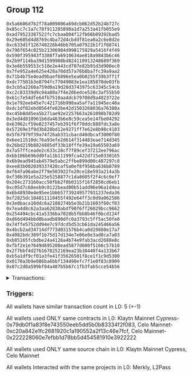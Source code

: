 ## Group 112

```0x3338325310fb0bbb85ea711cb586b110b19dfb19
0x5a6606d7b2f78a009006a69dcb062d52b24b727c
0x85cc7c1a7c78f911285890a1d7a253a41fb055e9
0xad79523387522fc7cbaa804f12fb66b09392bad5
0x29e605d4d8769c4ba72d4cbddf81ea0a2c6e8d2e
0xc633d1f126740226b46bb705a07922b1f1f08741
0x796f654c025b21306904d998175929a5416f4f49
0x590f395943f3388f7a6910634ae818a9843b6c46
0x2b9f114ba39d1599908bd824110913248689f369
0x3e6b559553c510e2e443cd707e82b91d3d900ec0
0x7fe952a4e625e428a70dd57a76b8ba7fc39a9aa2
0x71b4b75e4ead9baef6896e5ea0b0255f39b3ff1f
0xdc77501b3e8794fc77049083e1ea185870de03fb
0x3cb5a2260a759d0a19d28d3743975c63345c54cb
0xc2c83339d9c04a80a7f4e20bedce528c3af55b50
0x61c7e54dfe64fb7510aa4dcb79708d9a4823722e
0x1e792eeb45e7c421716b998aa5af7a11945ec40a
0xdc1df82ebd0564fe82be42d1503268036a76380a
0xc45b8dd5ea5b271ae92e2257663a261098b782d9
0x3ed4d810961b6da463b6e8c59cea5e14fbe04292
0x63962cf59e8237457eb391f6f70ddc888fdc3a8e
0x57269e3f9d3b828bd12e9271ff7e62e8b98c4103
0x5f67979f39a74f26ab331cbacd40dbcaf3000f80
0x6ee11510dc76a93efe2d614f314483eae714d345
0x26bd219b8824885df33b18fffe39a19a65503a69
0x7a57ffceade2c633c28cf7f89cef37212ee796ac
0xbb106b696dd0fa11b11199fca422d715e0330165
0x6b9ead945ab4579e5abc2ffbe899d00c487297c8
0xee83b002039337420caf5a0ef8f956ba636b8789
0xf64fa96abe2f79e503922fe20ce18e593a214a3b
0xf30b391e5a225e5258877c1da8605f2f4c6c0ef7
0x204c273160acc50fbb2f0b0315f16f2850cd6eb1
0xc05d7c68eeb9c8122bead00b51add96e96a1d4ea
0x6b48930e4e95ee1bbb57739249577931237eda36
0xf2825dc104811110455f492e64ff3c0d9a062586
0x3e0baca10ddc6a2188274b5e3b21b1603f60cf83
0x7ea4d8c62a3aa62830abdf90f6ff26029bcc9662
0x254494cbc41a5336ba7028b5fbb8b46f0bcd124f
0xd66d494bbd0baadb890dfc0a3793c5ff5ac50fe0
0x74ffe5752dd94e7c97dcd5d53cb61da245466a56
0x4bcb2ad34714df773d031576b4ca0d19888e17a7
0x4082bdc309f1b75d17d134e7e06e0e3ad0ca7a03
0xb85165fcbdbe24a4126a4b74e9fab3acd2688e8c
0xfbf2e1e7649d695208ead5877d600f5166c57b10
0x2f7bbf4d2761678252169ea23b38448f4a133b67
0xb5a1df9cf01a3fe41f35626501f8ce1f1c9d5300
0x0170a3b9e086ba6bbf134490efc7f1e0f83c8909
0x07c2d8a599bf04a407b5b67c1fb3fab5cce54b56
```
<details>
<summary>Transactions:</summary>

Hashes: 

Wallet: 0x3338325310fb0bbb85ea711cb586b110b19dfb19

       Hash: 0x23fc9969988d6f417e352bfce8e3e2c81abd3ae504511b1b5884f9e5948fa9df
         - source chain: Klaytn Mainnet Cypress
         - destination chain: Fuse Mainnet
         - project: Merkly
         - contract: 0x79db0f1a83f8e743550eeb5dd5b0b83334f2f083
         - value USD: 0.0002519434512
       Hash: 0x9a5e4ddff9a57538c186a9856bd397fdf9ecb979df9a780a0f2201bf798fa961
         - source chain: Celo Mainnet
         - destination chain: Gnosis
         - project: Merkly
         - contract: 0xc20a842e1fc2681920c1a190552a2f13c46e7fcf
         - value USD: 0.002223326655
       Hash: 0x7855134ec09fd122fd2dd615cf0d16f9feced0d88d47122ab051f8fbf9d3892f
         - source chain: Celo Mainnet
         - destination chain: Moonbeam
         - project: L2Pass
         - contract: 0x222228060e7efbb1d78bb5d454581910e3922222
         - value USD: 5.646031586e-05
       Hash: 0x2da24b981b631d850325ab0aff57ba0432dff305a847b5afa592980eb87c7481
         - source chain: Celo Mainnet
         - destination chain: Fuse Mainnet
         - project: Merkly
         - contract: 0xc20a842e1fc2681920c1a190552a2f13c46e7fcf
         - value USD: 6.242993068e-05
       Hash: 0x5ae30acf2a609f5615cda0bd07b3c706273f352b97d3eb8edd26aef3557a82a9
         - source chain: Celo Mainnet
         - destination chain: Fuse Mainnet
         - project: Merkly
         - contract: 0xc20a842e1fc2681920c1a190552a2f13c46e7fcf
         - value USD: 1.272364817e-05
Wallet: 0x5a6606d7b2f78a009006a69dcb062d52b24b727c

       Hash:0x2ac5f32ffcc69e58d86c5bb2b560baa989e8aa73d440f3d00e4ad4ed8069b6a8
         - source chain: Klaytn Mainnet Cypress
         - destination chain: Fuse Mainnet
         - project: Merkly
         - contract: 0x79db0f1a83f8e743550eeb5dd5b0b83334f2f083
         - value USD: 8.136638452e-05
       Hash:0x8bd2e53e3c1ba72207b5284a5f98d0760887b5bb677bd7d79e4f76b119b652a7
         - source chain: Celo Mainnet
         - destination chain: Fuse Mainnet
         - project: Merkly
         - contract: 0xc20a842e1fc2681920c1a190552a2f13c46e7fcf
         - value USD: 0.0002408172274
       Hash:0x40587397ed2fb887e44cd99abde24065867c3bc19cef4d2a9d5e10b56c2854ff
         - source chain: Celo Mainnet
         - destination chain: Fuse Mainnet
         - project: L2Pass
         - contract: 0x222228060e7efbb1d78bb5d454581910e3922222
         - value USD: 7.675693452e-06
       Hash:0xbb71a66b1dd6fdb984487cfcb05869f31fa32332282648f84c4ec461f913731a
         - source chain: Celo Mainnet
         - destination chain: Gnosis
         - project: Merkly
         - contract: 0xc20a842e1fc2681920c1a190552a2f13c46e7fcf
         - value USD: 0.0008528563584
       Hash:0x38223116c1e91222e8729e8d5830b641dc356441526d8b71fe9210533fdf1587
         - source chain: Celo Mainnet
         - destination chain: Moonbeam
         - project: Merkly
         - contract: 0xc20a842e1fc2681920c1a190552a2f13c46e7fcf
         - value USD: 0.000139340984
Wallet: 0x85cc7c1a7c78f911285890a1d7a253a41fb055e9

       Hash:0x2ebf59ea38256ecf0ba30df48cc272d70341303169af829e9ffd97fee3e859c2
         - source chain: Klaytn Mainnet Cypress
         - destination chain: Gnosis
         - project: Merkly
         - contract: 0x79db0f1a83f8e743550eeb5dd5b0b83334f2f083
         - value USD: 0.003040009745
       Hash:0x75a21322640a45af5ad61427b2935c4aac5805f821af55c22e7c7cde77029eae
         - source chain: Celo Mainnet
         - destination chain: Fuse Mainnet
         - project: Merkly
         - contract: 0xc20a842e1fc2681920c1a190552a2f13c46e7fcf
         - value USD: 0.0001494158766
       Hash:0x4ab5b5d23c63dd94fe76e8e40835aac7bf4ebf349d0e01bb255e1e480e8f64ad
         - source chain: Celo Mainnet
         - destination chain: Moonbeam
         - project: L2Pass
         - contract: 0x222228060e7efbb1d78bb5d454581910e3922222
         - value USD: 5.408666832e-05
       Hash:0xe0f92b8b6ba7067c4de8aa309f3e6f0f514946b1baaf2224c56480e1c67703cf
         - source chain: Celo Mainnet
         - destination chain: Moonbeam
         - project: Merkly
         - contract: 0xc20a842e1fc2681920c1a190552a2f13c46e7fcf
         - value USD: 0.0001130536253
       Hash:0x9cd33b23b6300310f8858c3509df4e5ab2854f2c7b418af8943ba2ba33bf1116
         - source chain: Celo Mainnet
         - destination chain: Gnosis
         - project: Merkly
         - contract: 0xc20a842e1fc2681920c1a190552a2f13c46e7fcf
         - value USD: 0.0007509456927
Wallet: 0xad79523387522fc7cbaa804f12fb66b09392bad5

       Hash:0x95dea473449862d5011fea31d4d9aeed91f4c5cde90110e06a151083550bd3c8
         - source chain: Klaytn Mainnet Cypress
         - destination chain: Gnosis
         - project: Merkly
         - contract: 0x79db0f1a83f8e743550eeb5dd5b0b83334f2f083
         - value USD: 0.003602886283
       Hash:0x4191a9a903fb5344ed70d21a7b7bb886d5eb6f0a620f0e80b2fe82e3924a6bc2
         - source chain: Celo Mainnet
         - destination chain: Gnosis
         - project: Merkly
         - contract: 0xc20a842e1fc2681920c1a190552a2f13c46e7fcf
         - value USD: 0.001858613771
       Hash:0xc6a84f029379a7769554c37f3cfa99e664b785aa9d79b662d00b0d6d43e42a5c
         - source chain: Celo Mainnet
         - destination chain: Moonbeam
         - project: L2Pass
         - contract: 0x222228060e7efbb1d78bb5d454581910e3922222
         - value USD: 4.993468589e-05
       Hash:0x270d67a0c012859c89b42816ec5667335cab861c347d859fb452f69dbe1fbd3d
         - source chain: Celo Mainnet
         - destination chain: Moonbeam
         - project: Merkly
         - contract: 0xc20a842e1fc2681920c1a190552a2f13c46e7fcf
         - value USD: 0.0002482811107
       Hash:0x32028921ca3533ea53e7d60cd6e6888c864bcc5e653f2c0debdf28092b9111e4
         - source chain: Celo Mainnet
         - destination chain: Gnosis
         - project: Merkly
         - contract: 0xc20a842e1fc2681920c1a190552a2f13c46e7fcf
         - value USD: 0.000847320848
Wallet: 0x29e605d4d8769c4ba72d4cbddf81ea0a2c6e8d2e

       Hash:0x13ec88d257ba4d20dd222e6df2fc98378ecc2261ec9f28de77812d8881eb0d5c
         - source chain: Klaytn Mainnet Cypress
         - destination chain: Gnosis
         - project: Merkly
         - contract: 0x79db0f1a83f8e743550eeb5dd5b0b83334f2f083
         - value USD: 0.001081960906
       Hash:0x1b7855ff336efd8f5ec90d8d8ff7ccb32e8ba80b19e5b4b640c0206caacd1496
         - source chain: Celo Mainnet
         - destination chain: Gnosis
         - project: Merkly
         - contract: 0xc20a842e1fc2681920c1a190552a2f13c46e7fcf
         - value USD: 0.002497124148
       Hash:0xb32d166241407f2809bc239cc49aaa4e8e51cdaa8977556657b54ca2636f2d91
         - source chain: Celo Mainnet
         - destination chain: Moonbeam
         - project: L2Pass
         - contract: 0x222228060e7efbb1d78bb5d454581910e3922222
         - value USD: 4.923439434e-05
       Hash:0x0ffd96422590773c85da6c3590d49356edfe56f3b0ec2110da66bf62317dda49
         - source chain: Celo Mainnet
         - destination chain: Moonbeam
         - project: Merkly
         - contract: 0xc20a842e1fc2681920c1a190552a2f13c46e7fcf
         - value USD: 0.000272837358
       Hash:0x7c27ce60c1bfb77b4dcbda335c9f939656c97e564ffeff20d6807a373ab0d3ca
         - source chain: Celo Mainnet
         - destination chain: Gnosis
         - project: Merkly
         - contract: 0xc20a842e1fc2681920c1a190552a2f13c46e7fcf
         - value USD: 0.0006277051592
Wallet: 0xc633d1f126740226b46bb705a07922b1f1f08741

       Hash:0xd65bd41f08583730bcb0c2cb94dedce6d4a49f3878b4daeb8022fe155e5c8588
         - source chain: Klaytn Mainnet Cypress
         - destination chain: Gnosis
         - project: Merkly
         - contract: 0x79db0f1a83f8e743550eeb5dd5b0b83334f2f083
         - value USD: 0.002359484765
       Hash:0x6cacd547d6724b26435c3b29ca249fbb201d305bf481711f1021a54405bc63ec
         - source chain: Celo Mainnet
         - destination chain: Gnosis
         - project: Merkly
         - contract: 0xc20a842e1fc2681920c1a190552a2f13c46e7fcf
         - value USD: 0.001520731785
       Hash:0x11c9bd02c7ae9d01ca4286c0c0c2f28d2db97863f4cd8f7ba1ea3b297dac3205
         - source chain: Celo Mainnet
         - destination chain: Moonbeam
         - project: L2Pass
         - contract: 0x222228060e7efbb1d78bb5d454581910e3922222
         - value USD: 4.796300313e-05
       Hash:0xfdb8fd11727034c425030f3e6db1966f3822e7682ad296ae6f2b7adc30be35d6
         - source chain: Celo Mainnet
         - destination chain: Moonbeam
         - project: Merkly
         - contract: 0xc20a842e1fc2681920c1a190552a2f13c46e7fcf
         - value USD: 0.0001028082367
       Hash:0xa42c3e44ed61860220639409e85c08d99fd383e9f6a2951b97c674c4fe0c11bb
         - source chain: Celo Mainnet
         - destination chain: Moonbeam
         - project: Merkly
         - contract: 0xc20a842e1fc2681920c1a190552a2f13c46e7fcf
         - value USD: 7.541207284e-05
Wallet: 0x796f654c025b21306904d998175929a5416f4f49

       Hash:0xcf4ef8a9df592ad166018257bdb510d6f9fc19a62f280ecfe9f6f37621fece8d
         - source chain: Klaytn Mainnet Cypress
         - destination chain: DFK
         - project: Merkly
         - contract: 0x79db0f1a83f8e743550eeb5dd5b0b83334f2f083
         - value USD: 0.0006288145287
       Hash:0x6ad17912ca2e8fb559e223af54f1987c9e9fb9a628c2a7a69b15374b6afdd863
         - source chain: Celo Mainnet
         - destination chain: Fuse Mainnet
         - project: Merkly
         - contract: 0xc20a842e1fc2681920c1a190552a2f13c46e7fcf
         - value USD: 0.0002367472211
       Hash:0x01e257d78e29a759cd45d6f298caadffebea378fabc02d15480820ffb23207de
         - source chain: Celo Mainnet
         - destination chain: Moonbeam
         - project: L2Pass
         - contract: 0x222228060e7efbb1d78bb5d454581910e3922222
         - value USD: 5.191020446e-05
       Hash:0x84aa625a419f23006e02b1b3dc09478f3821a8caf270a1745a79c104d3074336
         - source chain: Celo Mainnet
         - destination chain: Fuse Mainnet
         - project: Merkly
         - contract: 0xc20a842e1fc2681920c1a190552a2f13c46e7fcf
         - value USD: 6.275975735e-05
       Hash:0xfe82421358337a83fedb61573bbb5db9bb54fa103a9d4dc051710a924276f3e5
         - source chain: Celo Mainnet
         - destination chain: Gnosis
         - project: Merkly
         - contract: 0xc20a842e1fc2681920c1a190552a2f13c46e7fcf
         - value USD: 0.0009322637846
Wallet: 0x590f395943f3388f7a6910634ae818a9843b6c46

       Hash:0x2af636b72905c29af9743a6a39e8d52e02f8d63dd017017c2eb901317e8199e3
         - source chain: Klaytn Mainnet Cypress
         - destination chain: Fuse Mainnet
         - project: Merkly
         - contract: 0x79db0f1a83f8e743550eeb5dd5b0b83334f2f083
         - value USD: 0.0001800818847
       Hash:0x8d8cabe98f2a0f80a7ebd1c8889759194819a611c644e642f919b1b811ed77f8
         - source chain: Celo Mainnet
         - destination chain: Fuse Mainnet
         - project: Merkly
         - contract: 0xc20a842e1fc2681920c1a190552a2f13c46e7fcf
         - value USD: 9.619290309e-05
       Hash:0x30ed06089dc56b5b61c53ced41149bdc1656d5645755cba1f4370639c5283c34
         - source chain: Celo Mainnet
         - destination chain: Fuse Mainnet
         - project: L2Pass
         - contract: 0x222228060e7efbb1d78bb5d454581910e3922222
         - value USD: 1.067287557e-05
       Hash:0x546c620b7778ba3b6785ff68103267708e024177783192ddaa922b1334fea8d7
         - source chain: Celo Mainnet
         - destination chain: Gnosis
         - project: Merkly
         - contract: 0xc20a842e1fc2681920c1a190552a2f13c46e7fcf
         - value USD: 0.0006917138944
       Hash:0x8bf15c00cdfd1632a2f1de9bbd16806e1bdd701e0095baf3523637014b514b33
         - source chain: Celo Mainnet
         - destination chain: Moonbeam
         - project: Merkly
         - contract: 0xc20a842e1fc2681920c1a190552a2f13c46e7fcf
         - value USD: 0.0001676295592
Wallet: 0x2b9f114ba39d1599908bd824110913248689f369

       Hash:0x14ddbf65df2a7e8d6b2fb3800ffa360d19dad286ce73b8f65f341e52e6ba3ad5
         - source chain: Klaytn Mainnet Cypress
         - destination chain: Fuse Mainnet
         - project: Merkly
         - contract: 0x79db0f1a83f8e743550eeb5dd5b0b83334f2f083
         - value USD: 0.0001443350697
       Hash:0x40f574cdd20f7f1777d906f74dbbc8e0a29196524ce55c629ae6fa41280e02ba
         - source chain: Celo Mainnet
         - destination chain: Gnosis
         - project: Merkly
         - contract: 0xc20a842e1fc2681920c1a190552a2f13c46e7fcf
         - value USD: 0.001325512006
       Hash:0x526b21285cf399383268ec7d1947201a24a65e6744a3701faa98024adfc3b25d
         - source chain: Celo Mainnet
         - destination chain: Fuse Mainnet
         - project: L2Pass
         - contract: 0x222228060e7efbb1d78bb5d454581910e3922222
         - value USD: 7.644589953e-06
       Hash:0xcc8316b54f779f00c5249a193acbf31b44e34beb313f1992ac9e9bd1a2d17d23
         - source chain: Celo Mainnet
         - destination chain: Fuse Mainnet
         - project: Merkly
         - contract: 0xc20a842e1fc2681920c1a190552a2f13c46e7fcf
         - value USD: 2.747363607e-05
       Hash:0x2317a08bf89dd29889d8535e16fa643f1eac0edefbbb9a9817a9dbae32c7138e
         - source chain: Celo Mainnet
         - destination chain: Fuse Mainnet
         - project: Merkly
         - contract: 0xc20a842e1fc2681920c1a190552a2f13c46e7fcf
         - value USD: 2.843561417e-05
Wallet: 0x3e6b559553c510e2e443cd707e82b91d3d900ec0

       Hash:0xb3a0c6c1364ea2eb96eb7298682bf132e180c6e225914ede4b7a78a6fb4b8772
         - source chain: Klaytn Mainnet Cypress
         - destination chain: Gnosis
         - project: Merkly
         - contract: 0x79db0f1a83f8e743550eeb5dd5b0b83334f2f083
         - value USD: 0.001447739901
       Hash:0x911d7eedb70b2c60cb4953394435e074980d6753af25619edfebc9824db04dca
         - source chain: Celo Mainnet
         - destination chain: Moonbeam
         - project: Merkly
         - contract: 0xc20a842e1fc2681920c1a190552a2f13c46e7fcf
         - value USD: 0.0004621963634
       Hash:0x0a174d2a5ccdd23f3c0a08e9e254adfa48fbf86825b9e8448d9a5ea943e1a5e4
         - source chain: Celo Mainnet
         - destination chain: Moonbeam
         - project: L2Pass
         - contract: 0x222228060e7efbb1d78bb5d454581910e3922222
         - value USD: 4.709150577e-05
       Hash:0x8867a20fe739c614fb12c392c581f83a0a9709a8298286c00289561eca669d32
         - source chain: Celo Mainnet
         - destination chain: Gnosis
         - project: Merkly
         - contract: 0xc20a842e1fc2681920c1a190552a2f13c46e7fcf
         - value USD: 0.0005648658125
       Hash:0x9dc855c54b1e6ce7752084a8f8c821715358e87f78c3cf918a3ce9da850caf37
         - source chain: Celo Mainnet
         - destination chain: Fuse Mainnet
         - project: Merkly
         - contract: 0xc20a842e1fc2681920c1a190552a2f13c46e7fcf
         - value USD: 6.118338839e-05
Wallet: 0x7fe952a4e625e428a70dd57a76b8ba7fc39a9aa2

       Hash:0x610b84551b64ec756254398db72888668aec15acb30fedede2b749cb07078d52
         - source chain: Klaytn Mainnet Cypress
         - destination chain: Fuse Mainnet
         - project: Merkly
         - contract: 0x79db0f1a83f8e743550eeb5dd5b0b83334f2f083
         - value USD: 0.0002827872823
       Hash:0xdd30ac93f91611f1c527b8f71bef24f14c5b84e86730f7726bcc9286a66da7dc
         - source chain: Celo Mainnet
         - destination chain: Gnosis
         - project: Merkly
         - contract: 0xc20a842e1fc2681920c1a190552a2f13c46e7fcf
         - value USD: 0.001370026092
       Hash:0xdad68a8177357fe3afa31812771556b024d2bb8c38185617f283c3c36c43e636
         - source chain: Celo Mainnet
         - destination chain: Gnosis
         - project: L2Pass
         - contract: 0x222228060e7efbb1d78bb5d454581910e3922222
         - value USD: 0.0001241377529
       Hash:0x72da962d4baf37d8419a7212e09426da695d1d8aafc9866a964ae6c8df06bd30
         - source chain: Celo Mainnet
         - destination chain: Gnosis
         - project: Merkly
         - contract: 0xc20a842e1fc2681920c1a190552a2f13c46e7fcf
         - value USD: 0.0006903440898
       Hash:0xb516fd72b0a2f06629bd70b1d712e10482133e453f8a36b785a2958ca173d60d
         - source chain: Celo Mainnet
         - destination chain: Fuse Mainnet
         - project: Merkly
         - contract: 0xc20a842e1fc2681920c1a190552a2f13c46e7fcf
         - value USD: 5.881500546e-05
Wallet: 0x71b4b75e4ead9baef6896e5ea0b0255f39b3ff1f

       Hash:0xc164d583db5a1da9ddb82cf730869f1028d7f378347cfcfc05404da89fab7e59
         - source chain: Klaytn Mainnet Cypress
         - destination chain: Gnosis
         - project: Merkly
         - contract: 0x79db0f1a83f8e743550eeb5dd5b0b83334f2f083
         - value USD: 0.003641379601
       Hash:0xb37c6ba8afa0a8b138eae1e605ada3a2cdcf30bc148eadf16dabbe49a47d7e15
         - source chain: Celo Mainnet
         - destination chain: Gnosis
         - project: Merkly
         - contract: 0xc20a842e1fc2681920c1a190552a2f13c46e7fcf
         - value USD: 0.001212171511
       Hash:0xb41485bc7045a4899dc8e1cf54519dde1d51f8fcf390d82b8102c42a089a963f
         - source chain: Celo Mainnet
         - destination chain: Moonbeam
         - project: L2Pass
         - contract: 0x222228060e7efbb1d78bb5d454581910e3922222
         - value USD: 5.789275837e-05
       Hash:0xa98212a05784c701fdc1207c7bf77d253ca146b99511b0a161ae6c78640142e1
         - source chain: Celo Mainnet
         - destination chain: Moonbeam
         - project: Merkly
         - contract: 0xc20a842e1fc2681920c1a190552a2f13c46e7fcf
         - value USD: 0.0003527049073
       Hash:0xaa4c59ad69974c1a25245ab6734f8cc690b1ac503783b0a7c83fd0a26cddf605
         - source chain: Celo Mainnet
         - destination chain: Moonbeam
         - project: Merkly
         - contract: 0xc20a842e1fc2681920c1a190552a2f13c46e7fcf
         - value USD: 0.0001813867599
Wallet: 0xdc77501b3e8794fc77049083e1ea185870de03fb

       Hash:0xf5c350bb915afff38a0d979b07c11c76f4b53d24f4e5c54728e47a8fe6a28cce
         - source chain: Klaytn Mainnet Cypress
         - destination chain: Fuse Mainnet
         - project: Merkly
         - contract: 0x79db0f1a83f8e743550eeb5dd5b0b83334f2f083
         - value USD: 0.0002425125071
       Hash:0xe8caff9880929cdc8c0f6e4585aed670e6af495341575ff9bd2dbb9ee8a46862
         - source chain: Celo Mainnet
         - destination chain: Gnosis
         - project: Merkly
         - contract: 0xc20a842e1fc2681920c1a190552a2f13c46e7fcf
         - value USD: 0.003974542794
       Hash:0x2083a6b9e2f11525f504938dec7cd5cf0d9b0fc6d6b52e2140854be89adc68b4
         - source chain: Celo Mainnet
         - destination chain: Gnosis
         - project: L2Pass
         - contract: 0x222228060e7efbb1d78bb5d454581910e3922222
         - value USD: 0.0001718556554
       Hash:0x2ad82cc58d10de1dd7e75a8c494efc22beb558195a8df6f24e0939ca30e03aa0
         - source chain: Celo Mainnet
         - destination chain: Gnosis
         - project: Merkly
         - contract: 0xc20a842e1fc2681920c1a190552a2f13c46e7fcf
         - value USD: 0.0002426146512
       Hash:0xf48f2bc271294d6fa3d71f778dc0bbea3ae4f8c84829a4a7b51f593193c179cd
         - source chain: Celo Mainnet
         - destination chain: Moonbeam
         - project: Merkly
         - contract: 0xc20a842e1fc2681920c1a190552a2f13c46e7fcf
         - value USD: 8.504161514e-05
Wallet: 0x3cb5a2260a759d0a19d28d3743975c63345c54cb

       Hash:0x3d30391b913771ca80ad3fe3b3d40f942578b860436556c616db483b5dc8320e
         - source chain: Klaytn Mainnet Cypress
         - destination chain: DFK
         - project: Merkly
         - contract: 0x79db0f1a83f8e743550eeb5dd5b0b83334f2f083
         - value USD: 0.0005387213671
       Hash:0x5e3b705d33f47f2e5af80c44fc5b2b5760fd546be76ad4e43dc359db501809a4
         - source chain: Celo Mainnet
         - destination chain: Gnosis
         - project: Merkly
         - contract: 0xc20a842e1fc2681920c1a190552a2f13c46e7fcf
         - value USD: 0.001729214003
       Hash:0x3f89cc3b62161ff80cbb5356ca70f10189ba32f03b6bcdd84602149d5baa1544
         - source chain: Celo Mainnet
         - destination chain: Moonbeam
         - project: L2Pass
         - contract: 0x222228060e7efbb1d78bb5d454581910e3922222
         - value USD: 6.22572178e-05
       Hash:0x74e763062ad867a136b3fb27f527dc1154d661612b967ecba84e084df06a1983
         - source chain: Celo Mainnet
         - destination chain: Fuse Mainnet
         - project: Merkly
         - contract: 0xc20a842e1fc2681920c1a190552a2f13c46e7fcf
         - value USD: 3.213959211e-05
       Hash:0xfd40ec15d8fb455bab8e5275e397c4e9f6fa37fc34da62662559dd66945ebff2
         - source chain: Celo Mainnet
         - destination chain: Fuse Mainnet
         - project: Merkly
         - contract: 0xc20a842e1fc2681920c1a190552a2f13c46e7fcf
         - value USD: 5.459515212e-05
Wallet: 0xc2c83339d9c04a80a7f4e20bedce528c3af55b50

       Hash:0x7719a1d84a4f1b79f8bc9b5336b0ab5ded8f315c0dbf359825bcf6d5d80e42d3
         - source chain: Klaytn Mainnet Cypress
         - destination chain: Gnosis
         - project: Merkly
         - contract: 0x79db0f1a83f8e743550eeb5dd5b0b83334f2f083
         - value USD: 0.003292979752
       Hash:0xb608a96df0596c8a514dfc828f29c629e852bb7c79c92913a4f5e95b0b148876
         - source chain: Celo Mainnet
         - destination chain: Gnosis
         - project: Merkly
         - contract: 0xc20a842e1fc2681920c1a190552a2f13c46e7fcf
         - value USD: 0.001980899009
       Hash:0xd0edda208bb971ce37ac8580877bdf7cb8ab3f915e00df9740de38b7b15c7bd8
         - source chain: Celo Mainnet
         - destination chain: Gnosis
         - project: L2Pass
         - contract: 0x222228060e7efbb1d78bb5d454581910e3922222
         - value USD: 0.0001368563364
       Hash:0x3a1f0967fd31df2ae6b392420af82fc6f20b323550e26db63e0247c81a2fd124
         - source chain: Celo Mainnet
         - destination chain: Gnosis
         - project: Merkly
         - contract: 0xc20a842e1fc2681920c1a190552a2f13c46e7fcf
         - value USD: 0.0003203602126
       Hash:0xdd40d34ce20f2e4d13ff1e8da819e1db58cc34b30deff4f9d64fee7d12a22763
         - source chain: Celo Mainnet
         - destination chain: Fuse Mainnet
         - project: Merkly
         - contract: 0xc20a842e1fc2681920c1a190552a2f13c46e7fcf
         - value USD: 1.9058895e-05
Wallet: 0x61c7e54dfe64fb7510aa4dcb79708d9a4823722e

       Hash:0x4bcda9d9d2ec603b31f1df1edce72da067642284d62d0ce1eab66d170ae639fe
         - source chain: Klaytn Mainnet Cypress
         - destination chain: Gnosis
         - project: Merkly
         - contract: 0x79db0f1a83f8e743550eeb5dd5b0b83334f2f083
         - value USD: 0.002394872614
       Hash:0xdd9b2f88271f7cb5be730ed218d7510aa8ab1853635d55f1dcaf620f467d3a50
         - source chain: Celo Mainnet
         - destination chain: Gnosis
         - project: Merkly
         - contract: 0xc20a842e1fc2681920c1a190552a2f13c46e7fcf
         - value USD: 0.002833511766
       Hash:0xae45d4afb2254908aab48a6df83fc565b3893e3b7d72ce0a9ebee4721279ebd4
         - source chain: Celo Mainnet
         - destination chain: Gnosis
         - project: L2Pass
         - contract: 0x222228060e7efbb1d78bb5d454581910e3922222
         - value USD: 0.0001100071609
       Hash:0xdb0244ada5d1e18689dd42398dd86c22f7ac6b97cd4d9e14e3fa85fdf2dbc131
         - source chain: Celo Mainnet
         - destination chain: Fuse Mainnet
         - project: Merkly
         - contract: 0xc20a842e1fc2681920c1a190552a2f13c46e7fcf
         - value USD: 3.963811071e-05
       Hash:0x15e315c4ec2af2578931302a432ccafd11a0f1826a9679ae2787e05af82ff9b5
         - source chain: Celo Mainnet
         - destination chain: Moonbeam
         - project: Merkly
         - contract: 0xc20a842e1fc2681920c1a190552a2f13c46e7fcf
         - value USD: 0.000146150381
Wallet: 0x1e792eeb45e7c421716b998aa5af7a11945ec40a

       Hash:0x8f4d544d19e55fe21052776f5fd520d61eba07b254624e4346b0a47a1cd07d87
         - source chain: Klaytn Mainnet Cypress
         - destination chain: Gnosis
         - project: Merkly
         - contract: 0x79db0f1a83f8e743550eeb5dd5b0b83334f2f083
         - value USD: 0.001192078464
       Hash:0xa24b7632b1fa8d0a340c2af09e5d81a3ebb06b0f3a0204e8c261545569fe2172
         - source chain: Celo Mainnet
         - destination chain: Gnosis
         - project: Merkly
         - contract: 0xc20a842e1fc2681920c1a190552a2f13c46e7fcf
         - value USD: 0.003368339539
       Hash:0x9655b6cdb801b90ff81638a17b2aa9b633f404fb79af1c9d9eeaaa85e4d9aeb6
         - source chain: Celo Mainnet
         - destination chain: Gnosis
         - project: L2Pass
         - contract: 0x222228060e7efbb1d78bb5d454581910e3922222
         - value USD: 0.0001906397174
       Hash:0xd37ccc69f2a2100143fda61a05c3d40f0dcd4ca76a369c247c08c7e8e639c7df
         - source chain: Celo Mainnet
         - destination chain: Moonbeam
         - project: Merkly
         - contract: 0xc20a842e1fc2681920c1a190552a2f13c46e7fcf
         - value USD: 0.000249327061
       Hash:0x0d9abdbe4deb4d240debafae926b07cef4321d08ab0f3b685f6f73a3ef0c0f0a
         - source chain: Celo Mainnet
         - destination chain: Fuse Mainnet
         - project: Merkly
         - contract: 0xc20a842e1fc2681920c1a190552a2f13c46e7fcf
         - value USD: 3.26700096e-05
Wallet: 0xdc1df82ebd0564fe82be42d1503268036a76380a

       Hash:0x8f1775c9efa353204947377ae3788950e2d865b1e760097457fb813595038049
         - source chain: Klaytn Mainnet Cypress
         - destination chain: Gnosis
         - project: Merkly
         - contract: 0x79db0f1a83f8e743550eeb5dd5b0b83334f2f083
         - value USD: 0.003705431703
       Hash:0xdc5e2f3e100c9138c244878c21a496eef0fddf8a1bc96ad013ab19b10b925cbf
         - source chain: Celo Mainnet
         - destination chain: Gnosis
         - project: Merkly
         - contract: 0xc20a842e1fc2681920c1a190552a2f13c46e7fcf
         - value USD: 0.002246668346
       Hash:0x3dd0e5bc7cd11c649341451eb178551c7d399f67345b65430d026f0dce57be8b
         - source chain: Celo Mainnet
         - destination chain: Moonbeam
         - project: L2Pass
         - contract: 0x222228060e7efbb1d78bb5d454581910e3922222
         - value USD: 4.400498233e-05
       Hash:0x3644291401e6d56e5786a8d2c0d19b63bee3d2f4e3f0aeff3d7a97aac87fd4d4
         - source chain: Celo Mainnet
         - destination chain: Gnosis
         - project: Merkly
         - contract: 0xc20a842e1fc2681920c1a190552a2f13c46e7fcf
         - value USD: 0.0004143877199
       Hash:0x8f7583d6851c889d4ab7ed5cd94877f7da39f3322ac434787202bd294976f717
         - source chain: Celo Mainnet
         - destination chain: Moonbeam
         - project: Merkly
         - contract: 0xc20a842e1fc2681920c1a190552a2f13c46e7fcf
         - value USD: 9.063870358e-05
Wallet: 0xc45b8dd5ea5b271ae92e2257663a261098b782d9

       Hash:0xfb5ab776dc6e108c5916e7c04e45c1c0a2f07d467e7b3d6f3ec9be2eea522691
         - source chain: Klaytn Mainnet Cypress
         - destination chain: Gnosis
         - project: Merkly
         - contract: 0x79db0f1a83f8e743550eeb5dd5b0b83334f2f083
         - value USD: 0.00160696401
       Hash:0xa2142a916cf6484f228ae80f3c6fde5944abbc4713358cef7c7f3a9d0daa8813
         - source chain: Celo Mainnet
         - destination chain: Moonbeam
         - project: Merkly
         - contract: 0xc20a842e1fc2681920c1a190552a2f13c46e7fcf
         - value USD: 0.001373707448
       Hash:0xe285feaad2cd8d9b7a450044e6adc9236ded9c8e9503da2eb9de3bb0351fa1fc
         - source chain: Celo Mainnet
         - destination chain: Gnosis
         - project: L2Pass
         - contract: 0x222228060e7efbb1d78bb5d454581910e3922222
         - value USD: 0.0001494075344
       Hash:0x00acb08e94a59924de565709fdb3c7ad6970d4b5dafe09492fe16a84d37a58de
         - source chain: Celo Mainnet
         - destination chain: Gnosis
         - project: Merkly
         - contract: 0xc20a842e1fc2681920c1a190552a2f13c46e7fcf
         - value USD: 0.0003326808298
       Hash:0xf67f9a04c13fe7137d4e2a002f1d91fa5fc3d8ff5a3d7b6d75b00022e8f2da4a
         - source chain: Celo Mainnet
         - destination chain: Fuse Mainnet
         - project: Merkly
         - contract: 0xc20a842e1fc2681920c1a190552a2f13c46e7fcf
         - value USD: 1.446693371e-05
Wallet: 0x3ed4d810961b6da463b6e8c59cea5e14fbe04292

       Hash:0xbf9ac12cbe3703b5864b4ad32a2e33641e21fda34b2c4fda2ac74d6d4e8a5590
         - source chain: Klaytn Mainnet Cypress
         - destination chain: Gnosis
         - project: Merkly
         - contract: 0x79db0f1a83f8e743550eeb5dd5b0b83334f2f083
         - value USD: 0.002001186273
       Hash:0x7ce186dda1d28d3d9599647c0fe92bb804a03b804f802b0ea708fdc7ee2c7bb4
         - source chain: Celo Mainnet
         - destination chain: Gnosis
         - project: Merkly
         - contract: 0xc20a842e1fc2681920c1a190552a2f13c46e7fcf
         - value USD: 0.003399173537
       Hash:0xf0da1875b8fe374336b67e22042106eba11b34a6bc668b36dac130a7065d86af
         - source chain: Celo Mainnet
         - destination chain: Gnosis
         - project: L2Pass
         - contract: 0x222228060e7efbb1d78bb5d454581910e3922222
         - value USD: 0.0001627701513
       Hash:0x2af28f433ebd4c1e5873d3580d9d897c09a7c5c0ff8d2c6f10ff2b62ef18ce1c
         - source chain: Celo Mainnet
         - destination chain: Fuse Mainnet
         - project: Merkly
         - contract: 0xc20a842e1fc2681920c1a190552a2f13c46e7fcf
         - value USD: 4.188122152e-05
       Hash:0x4553841ee5211f042e5c12f5dc2fac035f6157f16e7cbce0ff94ac90ae4546c9
         - source chain: Celo Mainnet
         - destination chain: Fuse Mainnet
         - project: Merkly
         - contract: 0xc20a842e1fc2681920c1a190552a2f13c46e7fcf
         - value USD: 3.660459858e-05
Wallet: 0x63962cf59e8237457eb391f6f70ddc888fdc3a8e

       Hash:0xa78398b4628cca286c5eace076308a91ff1925ed1cb64dd525062979b8e11969
         - source chain: Klaytn Mainnet Cypress
         - destination chain: Fuse Mainnet
         - project: Merkly
         - contract: 0x79db0f1a83f8e743550eeb5dd5b0b83334f2f083
         - value USD: 0.0003015910913
       Hash:0x70889d795b419d7155d8a0107b7b1f8abdbd9c641eb73fbb5c665b85d1ccad5d
         - source chain: Celo Mainnet
         - destination chain: Gnosis
         - project: Merkly
         - contract: 0xc20a842e1fc2681920c1a190552a2f13c46e7fcf
         - value USD: 0.002686273685
       Hash:0x4f9c756aa0ca0bb41627d8a6c7ebda7927e4c14f7571bd60972b878092ce4dfe
         - source chain: Celo Mainnet
         - destination chain: Fuse Mainnet
         - project: L2Pass
         - contract: 0x222228060e7efbb1d78bb5d454581910e3922222
         - value USD: 7.945579066e-06
       Hash:0x9211a12f9ca9f80c067c39c534495b47c23aa5c20136c2d0f4208de5b466256f
         - source chain: Celo Mainnet
         - destination chain: Fuse Mainnet
         - project: Merkly
         - contract: 0xc20a842e1fc2681920c1a190552a2f13c46e7fcf
         - value USD: 2.309073964e-05
       Hash:0xbac201e911c1166e3863acf2abadc204caf18ecbe025396edbc34271d3bf5631
         - source chain: Celo Mainnet
         - destination chain: Moonbeam
         - project: Merkly
         - contract: 0xc20a842e1fc2681920c1a190552a2f13c46e7fcf
         - value USD: 0.0003294196461
Wallet: 0x57269e3f9d3b828bd12e9271ff7e62e8b98c4103

       Hash:0x913b664473f589ee84526b6641cb26aaf19f58290a049dc9a984fe510249aded
         - source chain: Klaytn Mainnet Cypress
         - destination chain: Fuse Mainnet
         - project: Merkly
         - contract: 0x79db0f1a83f8e743550eeb5dd5b0b83334f2f083
         - value USD: 0.0002161458468
       Hash:0x62ac2f2c5d6acbd4b8ae66dbb1c7caf57ccf743ad795044a88783873fa3d1a95
         - source chain: Celo Mainnet
         - destination chain: Gnosis
         - project: Merkly
         - contract: 0xc20a842e1fc2681920c1a190552a2f13c46e7fcf
         - value USD: 0.003402369871
       Hash:0x55dc2788445891d55b4578d49cc1414b8bc7b6fa8431e596c7f8edaa6821e311
         - source chain: Celo Mainnet
         - destination chain: Moonbeam
         - project: L2Pass
         - contract: 0x222228060e7efbb1d78bb5d454581910e3922222
         - value USD: 4.085613299e-05
       Hash:0x096063593bc38dd679a1f5545523992d1de5410a4a9d88dc93d99e49c6e48685
         - source chain: Celo Mainnet
         - destination chain: Fuse Mainnet
         - project: Merkly
         - contract: 0xc20a842e1fc2681920c1a190552a2f13c46e7fcf
         - value USD: 5.216407351e-05
       Hash:0xbc6e8caa41aa94226e8d7e8c38333b2a1c3c78b253acd5e5565656dc43e3b55c
         - source chain: Celo Mainnet
         - destination chain: Moonbeam
         - project: Merkly
         - contract: 0xc20a842e1fc2681920c1a190552a2f13c46e7fcf
         - value USD: 0.0002630506042
Wallet: 0x5f67979f39a74f26ab331cbacd40dbcaf3000f80

       Hash:0x66f9403157cab80e9a4f65868e0081d9460d4602efb142f26e28ed5572e33eca
         - source chain: Klaytn Mainnet Cypress
         - destination chain: Gnosis
         - project: Merkly
         - contract: 0x79db0f1a83f8e743550eeb5dd5b0b83334f2f083
         - value USD: 0.003704125543
       Hash:0x3202c565dbd27d7ae8d023c9da0da351a467bf725cb2527418739acabd456915
         - source chain: Celo Mainnet
         - destination chain: Gnosis
         - project: Merkly
         - contract: 0xc20a842e1fc2681920c1a190552a2f13c46e7fcf
         - value USD: 0.003935639747
       Hash:0x1cc8465e31e9c03b9091e7b4e1286262d5081d261d61f4fe93be66b5706d9d8d
         - source chain: Celo Mainnet
         - destination chain: Moonbeam
         - project: L2Pass
         - contract: 0x222228060e7efbb1d78bb5d454581910e3922222
         - value USD: 4.700055368e-05
       Hash:0xfc69d2bda5b8673f237829c11efe851d967c5a43e6f916cc3c5af6a434937e85
         - source chain: Celo Mainnet
         - destination chain: Fuse Mainnet
         - project: Merkly
         - contract: 0xc20a842e1fc2681920c1a190552a2f13c46e7fcf
         - value USD: 1.499738938e-05
       Hash:0x316e0b930a154a2062782b505534a33dbefccac721943cdf237dd331157003d1
         - source chain: Celo Mainnet
         - destination chain: Fuse Mainnet
         - project: Merkly
         - contract: 0xc20a842e1fc2681920c1a190552a2f13c46e7fcf
         - value USD: 3.191248439e-05
Wallet: 0x6ee11510dc76a93efe2d614f314483eae714d345

       Hash:0xa6686babdc1b95454911184090ec80a67ad550901ee2a0134480d1cf34794f1c
         - source chain: Celo Mainnet
         - destination chain: Fuse Mainnet
         - project: Merkly
         - contract: 0xc20a842e1fc2681920c1a190552a2f13c46e7fcf
         - value USD: 7.744567432e-05
       Hash:0xf03044019b1632bb7b02774605f2b08761d8d6e23bf8df72298d832e9ce885ae
         - source chain: Klaytn Mainnet Cypress
         - destination chain: Gnosis
         - project: Merkly
         - contract: 0x79db0f1a83f8e743550eeb5dd5b0b83334f2f083
         - value USD: 0.002432852216
       Hash:0x2772356a60518e0dbeb234a44c7304c7d8b92a641d7bf60c98a325f777097c01
         - source chain: Celo Mainnet
         - destination chain: Gnosis
         - project: L2Pass
         - contract: 0x222228060e7efbb1d78bb5d454581910e3922222
         - value USD: 0.0001293672642
       Hash:0xf993e612c9f33d38ad2cd7b0b2022770fc6ad7a33bfca31bcccaa5734c11fe76
         - source chain: Celo Mainnet
         - destination chain: Fuse Mainnet
         - project: Merkly
         - contract: 0xc20a842e1fc2681920c1a190552a2f13c46e7fcf
         - value USD: 5.644052824e-05
       Hash:0xd3303be41375ef7f558e8e86a152b34aa09bb4c2395cf00303d3ffd7eab222ef
         - source chain: Celo Mainnet
         - destination chain: Moonbeam
         - project: Merkly
         - contract: 0xc20a842e1fc2681920c1a190552a2f13c46e7fcf
         - value USD: 0.0001457433733
Wallet: 0x26bd219b8824885df33b18fffe39a19a65503a69

       Hash:0x66053ea84780405c7daa5f06b45859518315f4b52f7c490e4108dd274cafcaa0
         - source chain: Klaytn Mainnet Cypress
         - destination chain: DFK
         - project: Merkly
         - contract: 0x79db0f1a83f8e743550eeb5dd5b0b83334f2f083
         - value USD: 0.0006555579018
       Hash:0xd5f5bf03551d70449ee1726edd899a9b78bb6131d81274cba186cb1f987b7df6
         - source chain: Celo Mainnet
         - destination chain: Gnosis
         - project: Merkly
         - contract: 0xc20a842e1fc2681920c1a190552a2f13c46e7fcf
         - value USD: 0.003558637376
       Hash:0xa451a9063fcd3e0a1fc9046b6c5bf3706e2317921fb4f398782f1a87af0a7da1
         - source chain: Celo Mainnet
         - destination chain: Moonbeam
         - project: L2Pass
         - contract: 0x222228060e7efbb1d78bb5d454581910e3922222
         - value USD: 4.16768391e-05
       Hash:0x9f8a0700066032366abef22ffa16285a571b46e97842fe5366ad81439fb201a1
         - source chain: Celo Mainnet
         - destination chain: Gnosis
         - project: Merkly
         - contract: 0xc20a842e1fc2681920c1a190552a2f13c46e7fcf
         - value USD: 0.0005186470823
       Hash:0x87eac8e48ade7ad23c6d9bce5aef7f868b66ccf7c42de943325d93d7ae404717
         - source chain: Celo Mainnet
         - destination chain: Fuse Mainnet
         - project: Merkly
         - contract: 0xc20a842e1fc2681920c1a190552a2f13c46e7fcf
         - value USD: 3.019592195e-05
Wallet: 0x7a57ffceade2c633c28cf7f89cef37212ee796ac

       Hash:0x403fcec694d830e82a5f6c7c1f01c27f28768c51a2857d78dfc2677f5fea6c07
         - source chain: Celo Mainnet
         - destination chain: Fuse Mainnet
         - project: Merkly
         - contract: 0xc20a842e1fc2681920c1a190552a2f13c46e7fcf
         - value USD: 0.0002691024808
       Hash:0x2902ea44cf36fb2f77a8673c8dd4ed7d42133677b1d66145ac0d289037ec5990
         - source chain: Celo Mainnet
         - destination chain: Gnosis
         - project: Merkly
         - contract: 0xc20a842e1fc2681920c1a190552a2f13c46e7fcf
         - value USD: 0.001868527794
       Hash:0x41c379e63c02afde66359fad0d33903cf0407ca2e787745b745d071a988a8815
         - source chain: Celo Mainnet
         - destination chain: Fuse Mainnet
         - project: L2Pass
         - contract: 0x222228060e7efbb1d78bb5d454581910e3922222
         - value USD: 1.09588041e-05
       Hash:0xf3f58ecfee7dcd002f9d9f9e5a246eb07796096a9e4354ce71d2004018b50e56
         - source chain: Klaytn Mainnet Cypress
         - destination chain: DFK
         - project: Merkly
         - contract: 0x79db0f1a83f8e743550eeb5dd5b0b83334f2f083
       Hash:0x0087d2ce906de569ed08628bcb66cf52c9dc8a2b92a86505a2d2ba9947d0f62d
         - source chain: Celo Mainnet
         - destination chain: Fuse Mainnet
         - project: Merkly
         - contract: 0xc20a842e1fc2681920c1a190552a2f13c46e7fcf
         - value USD: 4.012123289e-05
Wallet: 0xbb106b696dd0fa11b11199fca422d715e0330165

       Hash:0x82d7a3f9cdc28084b7398bf82cf87978c9b4e3a1647e70d827154b5401f9d203
         - source chain: Klaytn Mainnet Cypress
         - destination chain: DFK
         - project: Merkly
         - contract: 0x79db0f1a83f8e743550eeb5dd5b0b83334f2f083
         - value USD: 0.001248135893
       Hash:0xe3ce1e0f508195d5c1d07fbe1a421a03d8a33884efe87b8d7cfebaa23331d204
         - source chain: Celo Mainnet
         - destination chain: Fuse Mainnet
         - project: Merkly
         - contract: 0xc20a842e1fc2681920c1a190552a2f13c46e7fcf
         - value USD: 0.0002440746509
       Hash:0xa69ed3916b3d1de2db2e04fc3e61a0a4c124e376a00ae097a6b96125013c11c0
         - source chain: Celo Mainnet
         - destination chain: Gnosis
         - project: L2Pass
         - contract: 0x222228060e7efbb1d78bb5d454581910e3922222
         - value USD: 0.0001510186661
       Hash:0xb37d014b02d69b4a4d641db2a019316a5807df726da8efc0019f834ba41275ff
         - source chain: Celo Mainnet
         - destination chain: Gnosis
         - project: Merkly
         - contract: 0xc20a842e1fc2681920c1a190552a2f13c46e7fcf
         - value USD: 0.0004887562951
       Hash:0x58000eff480d274500f50f29c5c7c018d6a2ab3f2418c306527a954f2860ab5f
         - source chain: Celo Mainnet
         - destination chain: Moonbeam
         - project: Merkly
         - contract: 0xc20a842e1fc2681920c1a190552a2f13c46e7fcf
         - value USD: 0.0002400445638
Wallet: 0x6b9ead945ab4579e5abc2ffbe899d00c487297c8

       Hash:0x5bac3249c5e3d4890fd29372ead7ed6be1911426f8f02f8d219996599fd919bd
         - source chain: Klaytn Mainnet Cypress
         - destination chain: DFK
         - project: Merkly
         - contract: 0x79db0f1a83f8e743550eeb5dd5b0b83334f2f083
         - value USD: 0.0003434993529
       Hash:0x38ff773f66f483155c01077dfec58b8e9ce1308b1f14bb0446aee8aa87099ed2
         - source chain: Celo Mainnet
         - destination chain: Gnosis
         - project: Merkly
         - contract: 0xc20a842e1fc2681920c1a190552a2f13c46e7fcf
         - value USD: 0.001203616205
       Hash:0xb49bf0f7028b863df5af8686c6173a9e1c00cb3e0ac76cf80284dc2b4d7c5f56
         - source chain: Celo Mainnet
         - destination chain: Fuse Mainnet
         - project: L2Pass
         - contract: 0x222228060e7efbb1d78bb5d454581910e3922222
         - value USD: 8.224662886e-06
       Hash:0x25d497d827fff14ea23fe1838c68c9545147a6e14674bbd5aea699a7bb81a249
         - source chain: Celo Mainnet
         - destination chain: Gnosis
         - project: Merkly
         - contract: 0xc20a842e1fc2681920c1a190552a2f13c46e7fcf
         - value USD: 0.0003207433346
       Hash:0x9d61cd0ad433a0197b7352d16198a2dde17680ec06dba36280a30c82762c1302
         - source chain: Celo Mainnet
         - destination chain: Gnosis
         - project: Merkly
         - contract: 0xc20a842e1fc2681920c1a190552a2f13c46e7fcf
         - value USD: 0.0004233250046
Wallet: 0xee83b002039337420caf5a0ef8f956ba636b8789

       Hash:0xde47bb4495cbeca6a85b45b925005f08c225442a23a81a4c77a9e5ee3467b2be
         - source chain: Klaytn Mainnet Cypress
         - destination chain: DFK
         - project: Merkly
         - contract: 0x79db0f1a83f8e743550eeb5dd5b0b83334f2f083
         - value USD: 0.0004770093051
       Hash:0x8a4edd5e6cfcaa62ce1d12a0c0efd6e245047ebf4e318bbac554110a98d20ce7
         - source chain: Celo Mainnet
         - destination chain: Fuse Mainnet
         - project: Merkly
         - contract: 0xc20a842e1fc2681920c1a190552a2f13c46e7fcf
         - value USD: 0.0002421862252
       Hash:0x7cb328e741c6b50b0f7b32ac9f9ab662a9f97b7d2f8746c977e83f151d2a488c
         - source chain: Celo Mainnet
         - destination chain: Fuse Mainnet
         - project: L2Pass
         - contract: 0x222228060e7efbb1d78bb5d454581910e3922222
         - value USD: 8.438370027e-06
       Hash:0x12edcbdf621b2189cfedd75342fd3750e63682065f06d4bcbe674b8c3a97dc07
         - source chain: Celo Mainnet
         - destination chain: Moonbeam
         - project: Merkly
         - contract: 0xc20a842e1fc2681920c1a190552a2f13c46e7fcf
         - value USD: 0.0001893102169
       Hash:0xf080f6437609afa16ef28a9baba4ed267ca32135c5c78e931dbe51588e8746e7
         - source chain: Celo Mainnet
         - destination chain: Fuse Mainnet
         - project: Merkly
         - contract: 0xc20a842e1fc2681920c1a190552a2f13c46e7fcf
         - value USD: 2.80295804e-05
Wallet: 0xf64fa96abe2f79e503922fe20ce18e593a214a3b

       Hash:0x699d0d8c86f484d034209c33f337c6b1441de52ad83b8a2e3dcc4697699d2b85
         - source chain: Klaytn Mainnet Cypress
         - destination chain: Gnosis
         - project: Merkly
         - contract: 0x79db0f1a83f8e743550eeb5dd5b0b83334f2f083
         - value USD: 0.00237739469
       Hash:0xb8da07a5fae441b1dd55dfd2bd169dc269e37d3de74616c01594011d92a29782
         - source chain: Celo Mainnet
         - destination chain: Fuse Mainnet
         - project: Merkly
         - contract: 0xc20a842e1fc2681920c1a190552a2f13c46e7fcf
         - value USD: 0.0002918118007
       Hash:0x11462b2372cb412ad065fd31434050dfd389c3f15c928eb056ad21c449548288
         - source chain: Celo Mainnet
         - destination chain: Gnosis
         - project: L2Pass
         - contract: 0x222228060e7efbb1d78bb5d454581910e3922222
         - value USD: 0.0001059327029
       Hash:0x156036f429097723b6af63bf9dfdebda2ce5253bef1d99b9de336b599a4e1593
         - source chain: Celo Mainnet
         - destination chain: Moonbeam
         - project: Merkly
         - contract: 0xc20a842e1fc2681920c1a190552a2f13c46e7fcf
         - value USD: 0.0003145179016
       Hash:0x7a075fb1827c212e9628cacdf7c808aab5a3b9394fb285cbb2fa519f836587d0
         - source chain: Celo Mainnet
         - destination chain: Moonbeam
         - project: Merkly
         - contract: 0xc20a842e1fc2681920c1a190552a2f13c46e7fcf
         - value USD: 0.0003161888069
Wallet: 0xf30b391e5a225e5258877c1da8605f2f4c6c0ef7

       Hash:0xe435adcbbcfb18d5075c4b60636d9b36d38d89a0e29c3c3d53ed0f86c85b1728
         - source chain: Celo Mainnet
         - destination chain: Gnosis
         - project: Merkly
         - contract: 0xc20a842e1fc2681920c1a190552a2f13c46e7fcf
         - value USD: 0.00328305681
       Hash:0xe36e3277c903aea458f78a046ccdf19c5c339f9b0a41f6d655bb4f5c88d6c679
         - source chain: Klaytn Mainnet Cypress
         - destination chain: DFK
         - project: Merkly
         - contract: 0x79db0f1a83f8e743550eeb5dd5b0b83334f2f083
         - value USD: 0.00109934744
       Hash:0x0fd822007ee28d23a87b3a7691c8720b7f0de5d50bcce7f8ccd57529d8632042
         - source chain: Celo Mainnet
         - destination chain: Fuse Mainnet
         - project: L2Pass
         - contract: 0x222228060e7efbb1d78bb5d454581910e3922222
         - value USD: 9.087959013e-06
       Hash:0x0a0fa0bbb7f02caaba7a51b062cc9ab015885cc4081c9ab8043af4b819d0988e
         - source chain: Celo Mainnet
         - destination chain: Gnosis
         - project: Merkly
         - contract: 0xc20a842e1fc2681920c1a190552a2f13c46e7fcf
         - value USD: 0.0007862217562
       Hash:0x25b6b3abb29e514c42092f297b09ff6624854c13269e2e11a8952849a464ef6c
         - source chain: Celo Mainnet
         - destination chain: Moonbeam
         - project: Merkly
         - contract: 0xc20a842e1fc2681920c1a190552a2f13c46e7fcf
         - value USD: 0.0001855918466
Wallet: 0x204c273160acc50fbb2f0b0315f16f2850cd6eb1

       Hash:0xf995a472d1b123563aa60d73635a435131260ca2c729145c9b2964c0ec6122b1
         - source chain: Klaytn Mainnet Cypress
         - destination chain: DFK
         - project: Merkly
         - contract: 0x79db0f1a83f8e743550eeb5dd5b0b83334f2f083
         - value USD: 0.0004939694058
       Hash:0xd3e7aa06d89af8cbd3e822421a51d545a8b2c1a7f1f3cfd7f80671ef67cfa30f
         - source chain: Celo Mainnet
         - destination chain: Moonbeam
         - project: Merkly
         - contract: 0xc20a842e1fc2681920c1a190552a2f13c46e7fcf
         - value USD: 0.001171065536
       Hash:0xb35b4137561527ddfe7df8d0213c0b98883c6d774cc10416db04d92fc904c7b7
         - source chain: Celo Mainnet
         - destination chain: Fuse Mainnet
         - project: L2Pass
         - contract: 0x222228060e7efbb1d78bb5d454581910e3922222
         - value USD: 8.361517803e-06
       Hash:0x9f95b023d25343313cf14417e13a135623d5d5208054f68dc2c7694c88b969ea
         - source chain: Celo Mainnet
         - destination chain: Fuse Mainnet
         - project: Merkly
         - contract: 0xc20a842e1fc2681920c1a190552a2f13c46e7fcf
         - value USD: 1.702890846e-05
       Hash:0x573ddecc992e7ad74036047656e0a15c86c5776b83f01507e3348911959675a1
         - source chain: Celo Mainnet
         - destination chain: Gnosis
         - project: Merkly
         - contract: 0xc20a842e1fc2681920c1a190552a2f13c46e7fcf
         - value USD: 0.0003236784074
Wallet: 0xc05d7c68eeb9c8122bead00b51add96e96a1d4ea

       Hash:0x464765c6d0a7d56d7219f192bf8e7d4332f6771beb4ca78dc0fb91fd0b3f11d5
         - source chain: Klaytn Mainnet Cypress
         - destination chain: Fuse Mainnet
         - project: Merkly
         - contract: 0x79db0f1a83f8e743550eeb5dd5b0b83334f2f083
         - value USD: 9.538461214e-05
       Hash:0x01646fdb7374b92c115078823b03e3a80c4fab27bc19457f25c411ede2b4021f
         - source chain: Celo Mainnet
         - destination chain: Fuse Mainnet
         - project: Merkly
         - contract: 0xc20a842e1fc2681920c1a190552a2f13c46e7fcf
         - value USD: 0.0001502114456
       Hash:0x697269a95d19f2468130949c0c06056c69eae1dcae58d2102506dac61ae3949c
         - source chain: Celo Mainnet
         - destination chain: Gnosis
         - project: L2Pass
         - contract: 0x222228060e7efbb1d78bb5d454581910e3922222
         - value USD: 0.0001117403934
       Hash:0x2e9932dbcc09a59041bf7cb9d4bc3a98d6fa1a8e5060e6e9394f5eaf7fc8cc38
         - source chain: Celo Mainnet
         - destination chain: Gnosis
         - project: Merkly
         - contract: 0xc20a842e1fc2681920c1a190552a2f13c46e7fcf
         - value USD: 0.0007049561265
       Hash:0x1f6de2f7d1b8a9306c6efc91b9493ee4137af61c9ca797ca1c56ec9c29160f43
         - source chain: Celo Mainnet
         - destination chain: Gnosis
         - project: Merkly
         - contract: 0xc20a842e1fc2681920c1a190552a2f13c46e7fcf
         - value USD: 0.0007744796679
Wallet: 0x6b48930e4e95ee1bbb57739249577931237eda36

       Hash:0x80458aad611def53f3911d506d595d9ecc4252fe1e377523ac20ffe48550b3ef
         - source chain: Celo Mainnet
         - destination chain: Fuse Mainnet
         - project: Merkly
         - contract: 0xc20a842e1fc2681920c1a190552a2f13c46e7fcf
         - value USD: 0.0002879358758
       Hash:0xe9d2a93c2411b7a2e411042b806da8aa5d0b69220494c103e57f034beda6f238
         - source chain: Celo Mainnet
         - destination chain: Fuse Mainnet
         - project: Merkly
         - contract: 0xc20a842e1fc2681920c1a190552a2f13c46e7fcf
         - value USD: 0.0001692324073
       Hash:0x4eaeb9403bc8bcaaa269fa968765f728214bbe0dec39f5161716fa2821279866
         - source chain: Celo Mainnet
         - destination chain: Fuse Mainnet
         - project: L2Pass
         - contract: 0x222228060e7efbb1d78bb5d454581910e3922222
         - value USD: 6.879242851e-06
       Hash:0xcc6930f62e4212c8857ee2deece6a0b96d2c516d5aedaa0297782a4994983e97
         - source chain: Klaytn Mainnet Cypress
         - destination chain: Gnosis
         - project: Merkly
         - contract: 0x79db0f1a83f8e743550eeb5dd5b0b83334f2f083
         - value USD: 0.0005790304916
       Hash:0x937aa811de2e3879399fe74811de51f59a37273f64f8f494f6a4f081167f8dc4
         - source chain: Celo Mainnet
         - destination chain: Gnosis
         - project: Merkly
         - contract: 0xc20a842e1fc2681920c1a190552a2f13c46e7fcf
         - value USD: 0.0008331108825
Wallet: 0xf2825dc104811110455f492e64ff3c0d9a062586

       Hash:0x4ffd9231124fd173e919fbb58d8b875f00ac850dd33802eb86a554a6d6a73cd1
         - source chain: Klaytn Mainnet Cypress
         - destination chain: DFK
         - project: Merkly
         - contract: 0x79db0f1a83f8e743550eeb5dd5b0b83334f2f083
         - value USD: 0.001216900544
       Hash:0x0420b5fb1e4cf61313cc1b52564fb83c37bfec0f8e68a334966688f28bea0819
         - source chain: Celo Mainnet
         - destination chain: Gnosis
         - project: Merkly
         - contract: 0xc20a842e1fc2681920c1a190552a2f13c46e7fcf
         - value USD: 0.001249774159
       Hash:0x918154e67a48caae8d1f2db55376492465345830dd070db40f7f23bd1bfcb201
         - source chain: Celo Mainnet
         - destination chain: Fuse Mainnet
         - project: L2Pass
         - contract: 0x222228060e7efbb1d78bb5d454581910e3922222
         - value USD: 1.019145943e-05
       Hash:0xafe46ee754174ef192f442a058ef461a87ce1a50c8e5e846d6073f8ef9567933
         - source chain: Celo Mainnet
         - destination chain: Moonbeam
         - project: Merkly
         - contract: 0xc20a842e1fc2681920c1a190552a2f13c46e7fcf
         - value USD: 0.0001023668011
       Hash:0x692ca0cd3aa71491795c03b6bc7fcc384ce94da3a397c1e2ce8fc8d57c51be73
         - source chain: Celo Mainnet
         - destination chain: Moonbeam
         - project: Merkly
         - contract: 0xc20a842e1fc2681920c1a190552a2f13c46e7fcf
         - value USD: 0.00021673674
Wallet: 0x3e0baca10ddc6a2188274b5e3b21b1603f60cf83

       Hash:0xfc2da49de52503095e53cafe161ed34898e1aa49f64f5c71a48ccd2ea7dac5a5
         - source chain: Klaytn Mainnet Cypress
         - destination chain: DFK
         - project: Merkly
         - contract: 0x79db0f1a83f8e743550eeb5dd5b0b83334f2f083
         - value USD: 0.0009824677752
       Hash:0xdbb6cdebc47ad7f6bd5d155ca73f324d9f0ba8e84b7c3af6e9923c86d2c396a8
         - source chain: Celo Mainnet
         - destination chain: Fuse Mainnet
         - project: Merkly
         - contract: 0xc20a842e1fc2681920c1a190552a2f13c46e7fcf
         - value USD: 0.0001816294624
       Hash:0x47baecef9e5cc53bbf6a2d88a44dec3b1e4d96f9bcfcc429fc2bcb2fb70b6be6
         - source chain: Celo Mainnet
         - destination chain: Fuse Mainnet
         - project: L2Pass
         - contract: 0x222228060e7efbb1d78bb5d454581910e3922222
         - value USD: 8.914968757e-06
       Hash:0x48f384f33333cbdc52a5a985dd9c6f122938c12ac9143c0d0c1f4ed49ab8ec5e
         - source chain: Celo Mainnet
         - destination chain: Fuse Mainnet
         - project: Merkly
         - contract: 0xc20a842e1fc2681920c1a190552a2f13c46e7fcf
         - value USD: 4.30363329e-05
       Hash:0x6a47fa07c3834cf3e2279e83b4bf05ef90dd9f4a1475c685940aa29f7488bfc8
         - source chain: Celo Mainnet
         - destination chain: Moonbeam
         - project: Merkly
         - contract: 0xc20a842e1fc2681920c1a190552a2f13c46e7fcf
         - value USD: 0.0001636281041
Wallet: 0x7ea4d8c62a3aa62830abdf90f6ff26029bcc9662

       Hash:0x849ee98a3b845738122e85a61a17dadf06e0df97bc76c62506bd566ef2cb3d99
         - source chain: Celo Mainnet
         - destination chain: Fuse Mainnet
         - project: Merkly
         - contract: 0xc20a842e1fc2681920c1a190552a2f13c46e7fcf
         - value USD: 0.0001528027722
       Hash:0x8a201df92de6a0308f33a60212f93b211c1ec915c49b8c210dfa32875f9e01c1
         - source chain: Klaytn Mainnet Cypress
         - destination chain: Fuse Mainnet
         - project: Merkly
         - contract: 0x79db0f1a83f8e743550eeb5dd5b0b83334f2f083
         - value USD: 0.0002501187802
       Hash:0x2fdc09ec06886c5b60f6861b824bc463640cb553260331ef5b4fdd69a77bcf1a
         - source chain: Celo Mainnet
         - destination chain: Fuse Mainnet
         - project: L2Pass
         - contract: 0x222228060e7efbb1d78bb5d454581910e3922222
         - value USD: 9.879141458e-06
       Hash:0xcd4c1301a7d8f2774dd2392e5b5fe7ec25b77a78583725917ca50e4281affb75
         - source chain: Celo Mainnet
         - destination chain: Gnosis
         - project: Merkly
         - contract: 0xc20a842e1fc2681920c1a190552a2f13c46e7fcf
         - value USD: 0.0008993028371
       Hash:0xeed466f3bcd2a621bc8f216e1e9c4213b782765a4ec7715bd74ad9918252b961
         - source chain: Celo Mainnet
         - destination chain: Gnosis
         - project: Merkly
         - contract: 0xc20a842e1fc2681920c1a190552a2f13c46e7fcf
         - value USD: 0.0005077554597
Wallet: 0x254494cbc41a5336ba7028b5fbb8b46f0bcd124f

       Hash:0x5823090114b461d42cd9d52c4b5000f0ba78ff0c1b6039c8a49e6c77e176f6fd
         - source chain: Klaytn Mainnet Cypress
         - destination chain: Gnosis
         - project: Merkly
         - contract: 0x79db0f1a83f8e743550eeb5dd5b0b83334f2f083
         - value USD: 0.003446236688
       Hash:0x44f7675546d97993d53d6ba40019fbab340e37785e353085b6a61e0314a5ccdd
         - source chain: Celo Mainnet
         - destination chain: Fuse Mainnet
         - project: Merkly
         - contract: 0xc20a842e1fc2681920c1a190552a2f13c46e7fcf
         - value USD: 0.0001624691503
       Hash:0x25af5a75077f5c71e52f60e4c0098c8bc169daa155e829e029ea5c2c0f93d0fe
         - source chain: Celo Mainnet
         - destination chain: Gnosis
         - project: L2Pass
         - contract: 0x222228060e7efbb1d78bb5d454581910e3922222
         - value USD: 0.0001818430572
       Hash:0x708d9c085dd42645ffa85b605abe82232e90e6660ac572f9fa51ba16b97071d7
         - source chain: Celo Mainnet
         - destination chain: Gnosis
         - project: Merkly
         - contract: 0xc20a842e1fc2681920c1a190552a2f13c46e7fcf
         - value USD: 0.0002460416351
       Hash:0xc103d6a3d3bc4cdb95db52e4474fb394ce8203ee73632a968ccf278c14b96cbf
         - source chain: Celo Mainnet
         - destination chain: Fuse Mainnet
         - project: Merkly
         - contract: 0xc20a842e1fc2681920c1a190552a2f13c46e7fcf
         - value USD: 2.432370513e-05
Wallet: 0xd66d494bbd0baadb890dfc0a3793c5ff5ac50fe0

       Hash:0x757bc6f2ed35eecfa98a14bfd8e6ebf8bceb59dfe92c2b929a24c7af611196c5
         - source chain: Celo Mainnet
         - destination chain: Moonbeam
         - project: Merkly
         - contract: 0xc20a842e1fc2681920c1a190552a2f13c46e7fcf
         - value USD: 0.001847542819
       Hash:0x2510e9a5a848dc05c22ef72c28d51b3d751c4675b492dbdcab07a5f3fdee538f
         - source chain: Klaytn Mainnet Cypress
         - destination chain: Gnosis
         - project: Merkly
         - contract: 0x79db0f1a83f8e743550eeb5dd5b0b83334f2f083
         - value USD: 0.003394622509
       Hash:0xd773d48740503f4564313d6a7511d8aef91f76f10751ca81cb2c7b45e5cb06af
         - source chain: Celo Mainnet
         - destination chain: Fuse Mainnet
         - project: L2Pass
         - contract: 0x222228060e7efbb1d78bb5d454581910e3922222
         - value USD: 9.476209619e-06
       Hash:0x4a2aa830d1b2e52f82bdeaec4c977884bcdbd20e4c35c07ad71b13b2f53a1206
         - source chain: Celo Mainnet
         - destination chain: Moonbeam
         - project: Merkly
         - contract: 0xc20a842e1fc2681920c1a190552a2f13c46e7fcf
         - value USD: 0.0001762659109
       Hash:0xdaa97c4a0d3c0e485d3b0418e8666a3e0fa0e79160042c33a8e220287d33d94d
         - source chain: Celo Mainnet
         - destination chain: Moonbeam
         - project: Merkly
         - contract: 0xc20a842e1fc2681920c1a190552a2f13c46e7fcf
         - value USD: 0.0002456002433
Wallet: 0x74ffe5752dd94e7c97dcd5d53cb61da245466a56

       Hash:0x82d4a7bfa954574d8afd046728aeddf603da992deffd6b7d30aa19ff69eec24a
         - source chain: Celo Mainnet
         - destination chain: Moonbeam
         - project: Merkly
         - contract: 0xc20a842e1fc2681920c1a190552a2f13c46e7fcf
         - value USD: 0.00185754791
       Hash:0x5319267176bcd370e347d10c80e176191fc745291528eeb82dac47fe75434815
         - source chain: Klaytn Mainnet Cypress
         - destination chain: DFK
         - project: Merkly
         - contract: 0x79db0f1a83f8e743550eeb5dd5b0b83334f2f083
         - value USD: 0.0008388223504
       Hash:0xd23d1efe5b3a2fdde46d82b8231ad277487cfbe3fed98df1588d137ca1756d19
         - source chain: Celo Mainnet
         - destination chain: Fuse Mainnet
         - project: L2Pass
         - contract: 0x222228060e7efbb1d78bb5d454581910e3922222
         - value USD: 1.056177319e-05
       Hash:0x47ae28de6d322a991dbe55e272a30eb9eaea4a55d8f07405e1485e549912bd20
         - source chain: Celo Mainnet
         - destination chain: Gnosis
         - project: Merkly
         - contract: 0xc20a842e1fc2681920c1a190552a2f13c46e7fcf
         - value USD: 0.0008992694268
       Hash:0x9d797ece5c333e6f32ae8b575debe5a59cb57d2100a63986935157190d9cff32
         - source chain: Celo Mainnet
         - destination chain: Fuse Mainnet
         - project: Merkly
         - contract: 0xc20a842e1fc2681920c1a190552a2f13c46e7fcf
         - value USD: 4.212877247e-05
Wallet: 0x4bcb2ad34714df773d031576b4ca0d19888e17a7

       Hash:0x69064eefac752f17b95775ec890b452091a622d1cba26861ab1a32a7e7a20aa4
         - source chain: Celo Mainnet
         - destination chain: Moonbeam
         - project: Merkly
         - contract: 0xc20a842e1fc2681920c1a190552a2f13c46e7fcf
         - value USD: 0.001479290249
       Hash:0x5643a317956f4a20c7a7c13643b146ddbd83516c7f12141846e24f894ac93e22
         - source chain: Klaytn Mainnet Cypress
         - destination chain: DFK
         - project: Merkly
         - contract: 0x79db0f1a83f8e743550eeb5dd5b0b83334f2f083
         - value USD: 0.0009690818644
       Hash:0xd442ce430ca7409be2f65fc9ce0a9d8e279de9f59bdaa870bcc373c6a10b0d92
         - source chain: Celo Mainnet
         - destination chain: Fuse Mainnet
         - project: L2Pass
         - contract: 0x222228060e7efbb1d78bb5d454581910e3922222
         - value USD: 8.903394182e-06
       Hash:0xe575b3a89193157ef1b8ea28a7aa33150b0a5f76d29ffd82ea3deffdfbc7d578
         - source chain: Celo Mainnet
         - destination chain: Moonbeam
         - project: Merkly
         - contract: 0xc20a842e1fc2681920c1a190552a2f13c46e7fcf
         - value USD: 0.0003037699389
       Hash:0x40bf69c5a8ea87add3cb3a170f91f7df0809d74aff3adb088147cdbe1b8e6320
         - source chain: Celo Mainnet
         - destination chain: Fuse Mainnet
         - project: Merkly
         - contract: 0xc20a842e1fc2681920c1a190552a2f13c46e7fcf
         - value USD: 5.10459395e-05
Wallet: 0x4082bdc309f1b75d17d134e7e06e0e3ad0ca7a03

       Hash:0xd7b2b79b4ee183fca306d36ab54399e4b241b4a870ae4d6d1c5b715eee14b788
         - source chain: Celo Mainnet
         - destination chain: Gnosis
         - project: Merkly
         - contract: 0xc20a842e1fc2681920c1a190552a2f13c46e7fcf
         - value USD: 0.003574776268
       Hash:0xba8a0051d70ef2b51ec08cd79c91880e16c03fe42a37fbf128ee24a12598bba0
         - source chain: Klaytn Mainnet Cypress
         - destination chain: Gnosis
         - project: Merkly
         - contract: 0x79db0f1a83f8e743550eeb5dd5b0b83334f2f083
         - value USD: 0.003040168852
       Hash:0x1af77917a9c88936bd066cdb47c43864ae1d6392b1432066d2e4607fae07a600
         - source chain: Celo Mainnet
         - destination chain: Fuse Mainnet
         - project: L2Pass
         - contract: 0x222228060e7efbb1d78bb5d454581910e3922222
         - value USD: 6.594782698e-06
       Hash:0xd97a3a088b1c72ed245b5f4ae3f2d86dbb39f6c49915863fe80d48641f98a448
         - source chain: Celo Mainnet
         - destination chain: Moonbeam
         - project: Merkly
         - contract: 0xc20a842e1fc2681920c1a190552a2f13c46e7fcf
         - value USD: 0.0003011084989
       Hash:0x17e97d12ff51535a0dd20b3448d939df845d7f24aa6af2fe512850e59d238c49
         - source chain: Celo Mainnet
         - destination chain: Fuse Mainnet
         - project: Merkly
         - contract: 0xc20a842e1fc2681920c1a190552a2f13c46e7fcf
         - value USD: 3.633717379e-05
Wallet: 0xb85165fcbdbe24a4126a4b74e9fab3acd2688e8c

       Hash:0x5e751e2c1a63e49f2a0020637f434867b0cc19ecc66f2e089a664f66ec5b116d
         - source chain: Klaytn Mainnet Cypress
         - destination chain: Gnosis
         - project: Merkly
         - contract: 0x79db0f1a83f8e743550eeb5dd5b0b83334f2f083
         - value USD: 0.003319766101
       Hash:0xd93a0b468f96da2b1c70cea1d9bca2309a5389b0bed2bb2ca1a9b6bc5c694375
         - source chain: Celo Mainnet
         - destination chain: Gnosis
         - project: Merkly
         - contract: 0xc20a842e1fc2681920c1a190552a2f13c46e7fcf
         - value USD: 0.002892607511
       Hash:0x600eb9a746908e0f95bb63a600883c8b8a14982260583590bf2febdb08a7eec3
         - source chain: Celo Mainnet
         - destination chain: Fuse Mainnet
         - project: L2Pass
         - contract: 0x222228060e7efbb1d78bb5d454581910e3922222
         - value USD: 8.408059182e-06
       Hash:0x089e1c6210d4bef50fafb407ce270f2bf4a97fc1f7ec00e745c3db8215c21252
         - source chain: Celo Mainnet
         - destination chain: Moonbeam
         - project: Merkly
         - contract: 0xc20a842e1fc2681920c1a190552a2f13c46e7fcf
         - value USD: 0.0002091176544
       Hash:0xa6a57669b3d86887e68a1434cb1d1141f35bd94e3b79d5d80159dabd01882c02
         - source chain: Celo Mainnet
         - destination chain: Fuse Mainnet
         - project: Merkly
         - contract: 0xc20a842e1fc2681920c1a190552a2f13c46e7fcf
         - value USD: 4.107483502e-05
Wallet: 0xfbf2e1e7649d695208ead5877d600f5166c57b10

       Hash:0x67149c12bf5193cd1f509599d618f72edf9fbee2c0649a82f028c089f7a38bd7
         - source chain: Celo Mainnet
         - destination chain: Gnosis
         - project: Merkly
         - contract: 0xc20a842e1fc2681920c1a190552a2f13c46e7fcf
         - value USD: 0.001152174661
       Hash:0xa5914fb9c0cee4483f344a6a7ba8d62eaa298f2a19d34d771a88a4764a16800c
         - source chain: Klaytn Mainnet Cypress
         - destination chain: DFK
         - project: Merkly
         - contract: 0x79db0f1a83f8e743550eeb5dd5b0b83334f2f083
         - value USD: 0.001214338441
       Hash:0xe9f1b420a8356f71d9a73e3b77ec335473fd094d2b291baeb212623b4082ea97
         - source chain: Celo Mainnet
         - destination chain: Moonbeam
         - project: L2Pass
         - contract: 0x222228060e7efbb1d78bb5d454581910e3922222
         - value USD: 7.253784673e-05
       Hash:0x0995e44d831f87879e8aa26d817074575ea4e1a3710093f054bdd10c94cda6ec
         - source chain: Celo Mainnet
         - destination chain: Gnosis
         - project: Merkly
         - contract: 0xc20a842e1fc2681920c1a190552a2f13c46e7fcf
         - value USD: 0.0004103725967
       Hash:0xd53bba71e15700d955f270c4e0df5501d9aa158b4799ffe447354e0934611937
         - source chain: Celo Mainnet
         - destination chain: Gnosis
         - project: Merkly
         - contract: 0xc20a842e1fc2681920c1a190552a2f13c46e7fcf
         - value USD: 0.0009023559089
Wallet: 0x2f7bbf4d2761678252169ea23b38448f4a133b67

       Hash:0x1686a510bace066f6e2d2fa2394eb5dcc287f27bf99d2de000239ca86f64fe06
         - source chain: Klaytn Mainnet Cypress
         - destination chain: Gnosis
         - project: Merkly
         - contract: 0x79db0f1a83f8e743550eeb5dd5b0b83334f2f083
         - value USD: 0.001716768048
       Hash:0xd2967b98593047711d66bcbbecb0adb2af8a27950d43b4e56a0f9dd302d2d2a1
         - source chain: Celo Mainnet
         - destination chain: Gnosis
         - project: Merkly
         - contract: 0xc20a842e1fc2681920c1a190552a2f13c46e7fcf
         - value USD: 0.001305663817
       Hash:0x2e780eed4046f647020c321293dd8efc282dedcdfb909d91639585048ed2ed6f
         - source chain: Celo Mainnet
         - destination chain: Moonbeam
         - project: L2Pass
         - contract: 0x222228060e7efbb1d78bb5d454581910e3922222
         - value USD: 6.911418938e-05
       Hash:0x2127b141cb897efe1aa234319b71798547595d502a77c18dd3b68ba11bc06a2d
         - source chain: Celo Mainnet
         - destination chain: Gnosis
         - project: Merkly
         - contract: 0xc20a842e1fc2681920c1a190552a2f13c46e7fcf
         - value USD: 0.0003140421219
       Hash:0x47b1c75407fe580c03a442649d3401ac79440cb3b44fe926c7ed1d6f990ba871
         - source chain: Celo Mainnet
         - destination chain: Moonbeam
         - project: Merkly
         - contract: 0xc20a842e1fc2681920c1a190552a2f13c46e7fcf
         - value USD: 9.339332989e-05
Wallet: 0xb5a1df9cf01a3fe41f35626501f8ce1f1c9d5300

       Hash:0x82ad667f7965713e3a6bf37b928b3d602ccdcdce6f0f7cab752bf800eba91681
         - source chain: Celo Mainnet
         - destination chain: Fuse Mainnet
         - project: Merkly
         - contract: 0xc20a842e1fc2681920c1a190552a2f13c46e7fcf
         - value USD: 0.000121731253
       Hash:0x4453d4e6e686c9a63e2f8a9159e5e111193a1bc060c6566a0de71d9af9572ada
         - source chain: Klaytn Mainnet Cypress
         - destination chain: DFK
         - project: Merkly
         - contract: 0x79db0f1a83f8e743550eeb5dd5b0b83334f2f083
         - value USD: 0.0008888260047
       Hash:0xa2cccaf0ef7507dbb489d9243bf05ad436a2e447300e1aee64c0f995c3baa2b6
         - source chain: Celo Mainnet
         - destination chain: Gnosis
         - project: L2Pass
         - contract: 0x222228060e7efbb1d78bb5d454581910e3922222
         - value USD: 0.0001869901155
       Hash:0x8f670f453fb1ac9e135628d8aa0fd1d0eeffb05dfec63efe51be2af541b7ef8b
         - source chain: Celo Mainnet
         - destination chain: Gnosis
         - project: Merkly
         - contract: 0xc20a842e1fc2681920c1a190552a2f13c46e7fcf
         - value USD: 0.0009041762464
       Hash:0x4ea620ebbf4227fa1dfc28b3d4dfb9971501645c1e3e47aae762fc6258464559
         - source chain: Celo Mainnet
         - destination chain: Fuse Mainnet
         - project: Merkly
         - contract: 0xc20a842e1fc2681920c1a190552a2f13c46e7fcf
         - value USD: 3.191041003e-05
Wallet: 0x0170a3b9e086ba6bbf134490efc7f1e0f83c8909

       Hash:0x33ab8bd199b8565191aa7e2d0abf9a19dcdd5a826e2f707e372a609832d7eac6
         - source chain: Celo Mainnet
         - destination chain: Gnosis
         - project: Merkly
         - contract: 0xc20a842e1fc2681920c1a190552a2f13c46e7fcf
         - value USD: 0.002578583511
       Hash:0x193bbb30803e5d1faab1849680c49fb2d0be1654119f3fb2c8925bad86166d9c
         - source chain: Celo Mainnet
         - destination chain: Fuse Mainnet
         - project: Merkly
         - contract: 0xc20a842e1fc2681920c1a190552a2f13c46e7fcf
         - value USD: 0.0001411552706
       Hash:0xb179dc914428471271b7e7c1821e3d33216c2b0f0ddb547d6204aa617839b6e1
         - source chain: Celo Mainnet
         - destination chain: Gnosis
         - project: L2Pass
         - contract: 0x222228060e7efbb1d78bb5d454581910e3922222
         - value USD: 0.0001319109858
       Hash:0x45117e892e4afa66c1765f41baf0016947f23c393215b4f5eeee57da3c587428
         - source chain: Celo Mainnet
         - destination chain: Fuse Mainnet
         - project: Merkly
         - contract: 0xc20a842e1fc2681920c1a190552a2f13c46e7fcf
         - value USD: 4.067215879e-05
       Hash:0xfbd86e86b8cfbd6500546ae49251a026c399d2b8572cd372d34f0bf38fcc4566
         - source chain: Klaytn Mainnet Cypress
         - destination chain: Fuse Mainnet
         - project: Merkly
         - contract: 0x79db0f1a83f8e743550eeb5dd5b0b83334f2f083
         - value USD: 4.0003937e-05
Wallet: 0x07c2d8a599bf04a407b5b67c1fb3fab5cce54b56

       Hash:0xdbbe382e215c3bc80b555661b9d985596b749402a6015b6fd4a9662240120375
         - source chain: Celo Mainnet
         - destination chain: Moonbeam
         - project: Merkly
         - contract: 0xc20a842e1fc2681920c1a190552a2f13c46e7fcf
         - value USD: 0.001139665589
       Hash:0x4ea42284a13fc424fd0d22b6f327e58341384b1c24eb27883aa945887f336b78
         - source chain: Klaytn Mainnet Cypress
         - destination chain: DFK
         - project: Merkly
         - contract: 0x79db0f1a83f8e743550eeb5dd5b0b83334f2f083
         - value USD: 0.000323111587
       Hash:0x023e86c332286da76d4d8646bd04e55d3aee8ca16efcbe449368bed2b6ed2739
         - source chain: Celo Mainnet
         - destination chain: Moonbeam
         - project: L2Pass
         - contract: 0x222228060e7efbb1d78bb5d454581910e3922222
         - value USD: 3.96450201e-05
       Hash:0x1e84f9d1d01c2d0babc8f21b2cf6d88b0aec874f5827e5b0f9be6ed7deeba6ec
         - source chain: Celo Mainnet
         - destination chain: Gnosis
         - project: Merkly
         - contract: 0xc20a842e1fc2681920c1a190552a2f13c46e7fcf
         - value USD: 0.0008222059296
       Hash:0xf274a601294ccdccb3b11099d00c0f40dff42b581601a9c4adde0f60be2c1fd0
         - source chain: Celo Mainnet
         - destination chain: Gnosis
         - project: Merkly
         - contract: 0xc20a842e1fc2681920c1a190552a2f13c46e7fcf
         - value USD: 0.0009213367458

</details>


### Triggers: 
All wallets have similar transaction count in L0: 5 (+-1)

All wallets used ONLY same contracts in L0: Klaytn Mainnet Cypress-0x79db0f1a83f8e743550eeb5dd5b0b83334f2f083, Celo Mainnet-0xc20a842e1fc2681920c1a190552a2f13c46e7fcf, Celo Mainnet-0x222228060e7efbb1d78bb5d454581910e3922222

All wallets used ONLY same source chain in L0: Klaytn Mainnet Cypress, Celo Mainnet

All wallets Interacted with the same projects in L0: Merkly, L2Pass

